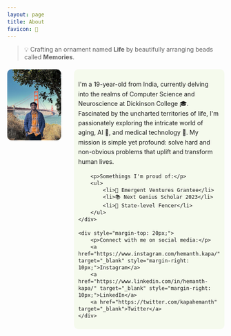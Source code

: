 ```yaml
---
layout: page
title: About
favicon: 🎨
---
```


> 💡 Crafting an ornament named **Life** by beautifully arranging beads called **Memories**.


<div class="about-content" style="display: flex; align-items: flex-start; gap: 30px; margin-top: 20px;">
    <div style="flex: 1;">
        <img src="assets/images/IMG_7489.jpeg" alt="Image" style="width: 100%; height: auto; border-radius: 10px;">
    </div>
    <div style="flex: 2; padding: 10px; background-color: rgba(156, 213, 56, .08); border-radius: 10px;">
        <p>I'm a 19-year-old from India, currently delving into the realms of Computer Science and Neuroscience at Dickinson College 🎓. Fascinated by the uncharted territories of life, I'm passionately exploring the intricate world of aging, AI 🧠, and medical technology 🔬. My mission is simple yet profound: solve hard and non-obvious problems that uplift and transform human lives.</p>

        <p>Somethings I'm proud of:</p>
        <ul>
            <li>🏅 Emergent Ventures Grantee</li>
            <li>📚 Next Genius Scholar 2023</li>
            <li>🤺 State-level Fencer</li>
        </ul>     
    </div>

    <div style="margin-top: 20px;">
        <p>Connect with me on social media:</p>
        <a href="https://www.instagram.com/hemanth.kapa/" target="_blank" style="margin-right: 10px;">Instagram</a>
        <a href="https://www.linkedin.com/in/hemanth-kapa/" target="_blank" style="margin-right: 10px;">LinkedIn</a>
        <a href="https://twitter.com/kapahemanth" target="_blank">Twitter</a>
    </div>
</div>


<style>
    .about-content ul {
        padding-left: 20px;
    }

    .about-content li {
        margin-bottom: 10px;
    }

    .about-content p, .about-content ul {
        font-size: 1em;
        line-height: 1.6;
    }

    .about-content a {
        display: inline-block;
        margin-bottom: 10px;
        color: #00000; /* Use your primary color */
        text-decoration: none;
    }

    .about-content a:hover, .about-content a:focus {
        text-decoration: underline;
    }
</style>